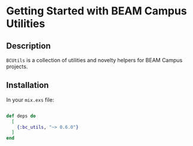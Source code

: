 # Getting Started with BEAM Campus Utilities

## Description

`BCUtils` is a collection of utilities and novelty helpers for BEAM Campus projects.

## Installation

In your `mix.exs` file:

```elixir

def deps do
  [
    {:bc_utils, "~> 0.6.0"}
  ]
end

```

